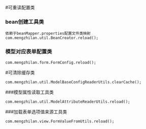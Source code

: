 #可重读配置类

### bean创建工具类
```
依赖于beanMapper.properties配置文件类映射
com.mengzhilan.util.BeanCreator.reload();
```

### 模型对应表单配置类
```
com.mengzhilan.form.FormConfig.reload();
```
#可清除缓存类
```
com.mengzhilan.util.ModelBaseConfigReaderUtils.clearCache();
```
###模型属性读取工具类
```
com.mengzhilan.util.ModelAttributeReaderUtils.reload();
```
###加载表单选项值来源工具类
```
com.mengzhilan.view.FormValueFromUtils.reload();
```